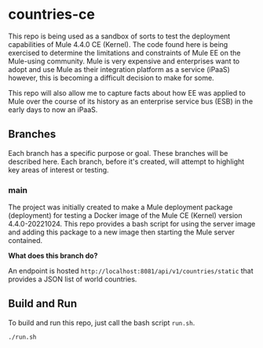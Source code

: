 # countries-ce

This repo is being used as a sandbox of sorts to test the deployment capabilities of
Mule 4.4.0 CE (Kernel). The code found here is being exercised to determine the limitations
and constraints of Mule EE on the Mule-using community. Mule is very expensive and 
enterprises want to adopt and use Mule as their integration platform as a service (iPaaS)
however, this is becoming a difficult decision to make for some.

This repo will also allow me to capture facts about how EE was applied to Mule over the
course of its history as an enterprise service bus (ESB) in the early days to now an
iPaaS.

## Branches
Each branch has a specific purpose or goal. These branches will be described here. Each
branch, before it's created, will attempt to highlight key areas of interest or testing.

### main
The project was initially created to make a Mule deployment package (deployment) for
testing a Docker image of the Mule CE (Kernel) version 4.4.0-20221024. This repo provides
a bash script for using the server image and adding this package to a new image then
starting the Mule server contained.

**What does this branch do?**

An endpoint is hosted `http://localhost:8081/api/v1/countries/static` that provides a 
JSON list of world countries.

## Build and Run
To build and run this repo, just call the bash script `run.sh`.

```
./run.sh
```
 
